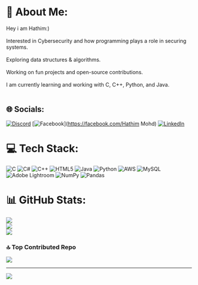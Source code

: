 # 💫 About Me:
Hey i am Hathim:)<br><br>Interested in Cybersecurity and how programming plays a role in securing systems.<br><br>Exploring data structures & algorithms.<br><br>Working on fun projects and open-source contributions.<br><br>I am currently learning and working with C, C++, Python, and Java.<br><br>


## 🌐 Socials:
[![Discord](https://img.shields.io/badge/Discord-%237289DA.svg?logo=discord&logoColor=white)](https://discord.gg/Hathim_10) [![Facebook](https://img.shields.io/badge/Facebook-%231877F2.svg?logo=Facebook&logoColor=white)](https://facebook.com/Hathim Mohd) [![LinkedIn](https://img.shields.io/badge/LinkedIn-%230077B5.svg?logo=linkedin&logoColor=white)](https://linkedin.com/in/www.linkedin.com/in/hathim-mohd-2b862a251) 

# 💻 Tech Stack:
![C](https://img.shields.io/badge/c-%2300599C.svg?style=for-the-badge&logo=c&logoColor=white) ![C#](https://img.shields.io/badge/c%23-%23239120.svg?style=for-the-badge&logo=csharp&logoColor=white) ![C++](https://img.shields.io/badge/c++-%2300599C.svg?style=for-the-badge&logo=c%2B%2B&logoColor=white) ![HTML5](https://img.shields.io/badge/html5-%23E34F26.svg?style=for-the-badge&logo=html5&logoColor=white) ![Java](https://img.shields.io/badge/java-%23ED8B00.svg?style=for-the-badge&logo=openjdk&logoColor=white) ![Python](https://img.shields.io/badge/python-3670A0?style=for-the-badge&logo=python&logoColor=ffdd54) ![AWS](https://img.shields.io/badge/AWS-%23FF9900.svg?style=for-the-badge&logo=amazon-aws&logoColor=white) ![MySQL](https://img.shields.io/badge/mysql-4479A1.svg?style=for-the-badge&logo=mysql&logoColor=white) ![Adobe Lightroom](https://img.shields.io/badge/Adobe%20Lightroom-31A8FF.svg?style=for-the-badge&logo=Adobe%20Lightroom&logoColor=white) ![NumPy](https://img.shields.io/badge/numpy-%23013243.svg?style=for-the-badge&logo=numpy&logoColor=white) ![Pandas](https://img.shields.io/badge/pandas-%23150458.svg?style=for-the-badge&logo=pandas&logoColor=white)
# 📊 GitHub Stats:
![](https://github-readme-stats.vercel.app/api?username=hathim-10&theme=highcontrast&hide_border=true&include_all_commits=false&count_private=false)<br/>
![](https://github-readme-streak-stats.herokuapp.com/?user=hathim-10&theme=highcontrast&hide_border=true)<br/>
![](https://github-readme-stats.vercel.app/api/top-langs/?username=hathim-10&theme=highcontrast&hide_border=true&include_all_commits=false&count_private=false&layout=compact)

### 🔝 Top Contributed Repo
![](https://github-contributor-stats.vercel.app/api?username=hathim-10&limit=5&theme=onedark&combine_all_yearly_contributions=true)

---
[![](https://visitcount.itsvg.in/api?id=hathim-10&icon=2&color=0)](https://visitcount.itsvg.in)

<!-- Proudly created with GPRM ( https://gprm.itsvg.in ) -->
